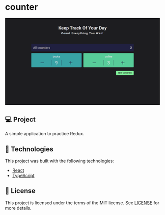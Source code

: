 # counter

<img src="src/assets/cover.png" alt="project-snapshot" />

## 💻 Project
A simple application to practice Redux.

## 🧪 Technologies
This project was built with the following technologies:
- [React](https://reactjs.org)
- [TypeScript](https://www.typescriptlang.org/)

## 📝 License
This project is licensed under the terms of the MIT license. See [LICENSE](LICENSE) for more details.
